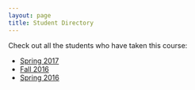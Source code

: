 ```yaml
---
layout: page
title: Student Directory
---
```


Check out all the students who have taken this course:

- [Spring 2017](spring_2017.html)
- [Fall 2016](fall_2016.html)
- [Spring 2016](spring_2016.html)
